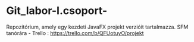 # Git_labor-I.csoport-
Repozitórium, amely egy kezdeti JavaFX projekt verzióit tartalmazza.
SFM tanórára - Trello : https://trello.com/b/QFUotuyO/projekt
